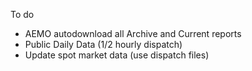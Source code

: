 To do
  * AEMO autodownload all Archive and Current reports
  * Public Daily Data (1/2 hourly dispatch)
  * Update spot market data (use dispatch files)

